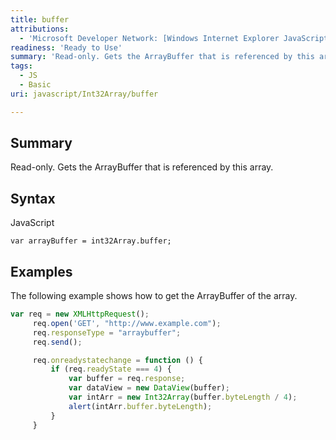 ```yaml
---
title: buffer
attributions:
  - 'Microsoft Developer Network: [Windows Internet Explorer JavaScript reference Article](http://msdn.microsoft.com/en-us/library/ie/yek4tbz0%28v=vs.94%29.aspx)'
readiness: 'Ready to Use'
summary: 'Read-only. Gets the ArrayBuffer that is referenced by this array.'
tags:
  - JS
  - Basic
uri: javascript/Int32Array/buffer

---
```

## <span>Summary</span>

Read-only. Gets the ArrayBuffer that is referenced by this array.

## <span>Syntax</span>

<span class="language">JavaScript</span>

    var arrayBuffer = int32Array.buffer;

## <span>Examples</span>

The following example shows how to get the ArrayBuffer of the array.

``` js
var req = new XMLHttpRequest();
     req.open('GET', "http://www.example.com");
     req.responseType = "arraybuffer";
     req.send();

     req.onreadystatechange = function () {
         if (req.readyState === 4) {
             var buffer = req.response;
             var dataView = new DataView(buffer);
             var intArr = new Int32Array(buffer.byteLength / 4);
             alert(intArr.buffer.byteLength);
         }
     }
```

